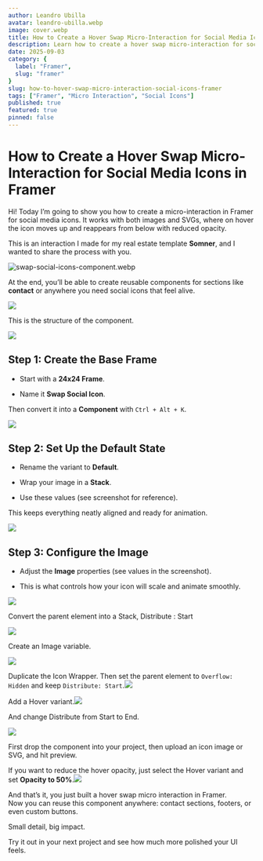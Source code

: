 ```yaml
---
author: Leandro Ubilla
avatar: leandro-ubilla.webp
image: cover.webp
title: How to Create a Hover Swap Micro-Interaction for Social Media Icons in Framer
description: Learn how to create a hover swap micro-interaction for social media icons in Framer, using images or SVGs, with smooth animations and reduced opacity.
date: 2025-09-03
category: {
  label: "Framer",
  slug: "framer"
}
slug: how-to-hover-swap-micro-interaction-social-icons-framer
tags: ["Framer", "Micro Interaction", "Social Icons"]
published: true
featured: true
pinned: false
---
```



# How to Create a Hover Swap Micro-Interaction for Social Media Icons in Framer

Hi! Today I’m going to show you how to create a micro-interaction in Framer for social media icons. It works with both images and SVGs, where on hover the icon moves up and reappears from below with reduced opacity.

This is an interaction I made for my real estate template **Somner**, and I wanted to share the process with you.

![swap-social-icons-component.webp](/media/blog/how-to-hover-swap-micro-interaction-social-icons-framer/2025-09-03-19-11-03-image.webp)

At the end, you’ll be able to create reusable components for sections like **contact** or anywhere you need social icons that feel alive.

![](/media/blog/how-to-hover-swap-micro-interaction-social-icons-framer/2025-09-03-16-48-45-image.webp)

This is the structure of the component.

![](/media/blog/how-to-hover-swap-micro-interaction-social-icons-framer/2025-09-03-16-50-37-image.webp)

## Step 1: Create the Base Frame

- Start with a **24x24 Frame**.

- Name it **Swap Social Icon**.

Then convert it into a **Component** with `Ctrl + Alt + K`.

![](/media/blog/how-to-hover-swap-micro-interaction-social-icons-framer/2025-09-03-16-52-05-image.webp)

## Step 2: Set Up the Default State

- Rename the variant to **Default**.

- Wrap your image in a **Stack**.

- Use these values (see screenshot for reference).

This keeps everything neatly aligned and ready for animation.

![](/media/blog/how-to-hover-swap-micro-interaction-social-icons-framer/2025-09-03-16-53-14-image.webp)

## Step 3: Configure the Image

- Adjust the **Image** properties (see values in the screenshot).

- This is what controls how your icon will scale and animate smoothly.

![](/media/blog/how-to-hover-swap-micro-interaction-social-icons-framer/2025-09-03-19-12-59-image.webp)

Convert the parent element into a Stack, Distribute : Start

![](/media/blog/how-to-hover-swap-micro-interaction-social-icons-framer/2025-09-03-19-15-30-image.webp)

Create an Image variable.

![](/media/blog/how-to-hover-swap-micro-interaction-social-icons-framer/2025-09-03-19-19-09-image.webp)

Duplicate the Icon Wrapper. Then set the parent element to `Overflow: Hidden` and keep `Distribute: Start`.![](/media/blog/how-to-hover-swap-micro-interaction-social-icons-framer/2025-09-03-19-20-33-image.webp)

Add a Hover variant.![](/media/blog/how-to-hover-swap-micro-interaction-social-icons-framer/2025-09-03-19-22-27-image.webp)

And change Distribute from Start to End.

![](/media/blog/how-to-hover-swap-micro-interaction-social-icons-framer/2025-09-03-19-23-13-image.webp)

First drop the component into your project, then upload an icon image or SVG, and hit preview.

If you want to reduce the hover opacity, just select the Hover variant and set **Opacity to 50%**.![](/media/blog/how-to-hover-swap-micro-interaction-social-icons-framer/2025-09-03-19-28-04-image.webp)

And that’s it, you just built a hover swap micro interaction in Framer.  
Now you can reuse this component anywhere: contact sections, footers, or even custom buttons.

Small detail, big impact.

Try it out in your next project and see how much more polished your UI feels.
